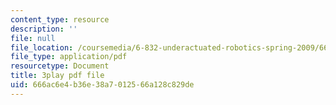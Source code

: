 ```yaml
---
content_type: resource
description: ''
file: null
file_location: /coursemedia/6-832-underactuated-robotics-spring-2009/666ac6e4b36e38a7012566a128c829de_-fCLJ1pGht4.pdf
file_type: application/pdf
resourcetype: Document
title: 3play pdf file
uid: 666ac6e4-b36e-38a7-0125-66a128c829de
---
```

